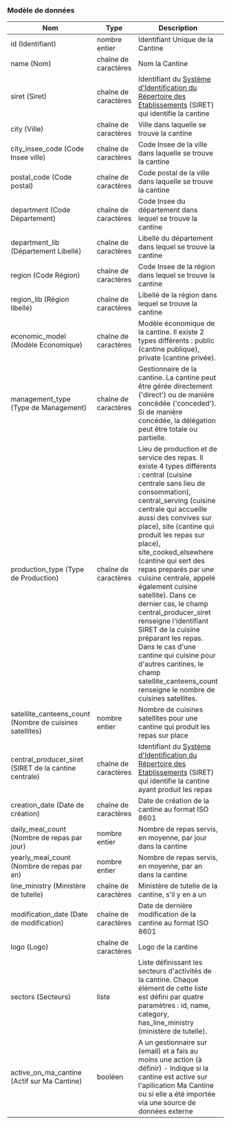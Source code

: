 
### Modèle de données

|Nom|Type|Description|Exemple|Propriétés|
|-|-|-|-|-|
|id (Identifiant)|nombre entier|Identifiant Unique de la Cantine|71331||
|name (Nom)|chaîne de caractères|Nom la Cantine|Restaurant Scolaire de Marigny-le-Lozon||
|siret (Siret)|chaîne de caractères|Identifiant du [Système d'Identification du Répertoire des Etablissements](https://fr.wikipedia.org/wiki/Syst%C3%A8me_d%27identification_du_r%C3%A9pertoire_des_%C3%A9tablissements) (SIRET) qui identifie la cantine|20005822000092||
|city (Ville)|chaîne de caractères|Ville dans laquelle se trouve la cantine|Marigny-Le-Lozon||
|city_insee_code (Code Insee ville)|chaîne de caractères|Code Insee de la ville dans laquelle se trouve la cantine|50292||
|postal_code (Code postal)|chaîne de caractères|Code postal de la ville dans laquelle se trouve la cantine|50570||
|department (Code Département)|chaîne de caractères|Code Insee du département dans lequel se trouve la cantine|29||
|department_lib (Département Libellé)|chaîne de caractères|Libellé du département dans lequel se trouve la cantine|Finistère||
|region (Code Région)|chaîne de caractères|Code Insee de la région dans lequel se trouve la cantine|53||
|region_lib (Région libellé)|chaîne de caractères|Libellé de la région dans lequel se trouve la cantine|Bretagne||
|economic_model (Modèle Economique)|chaîne de caractères|Modèle économique de la cantine. Il existe 2 types différents : public (cantine publique), private (cantine privée).|public||
|management_type (Type de Management)|chaîne de caractères|Gestionnaire de la cantine. La cantine peut être gérée directement ('direct') ou de manière concédée ('conceded'). Si de manière concédée, la délégation peut être totale ou partielle.|conceded||
|production_type (Type de Production)|chaîne de caractères|Lieu de production et de service des repas. Il existe 4 types différents : central (cuisine centrale sans lieu de consommation), central_serving (cuisine centrale qui accueille aussi des convives sur place), site (cantine qui produit les repas sur place), site_cooked_elsewhere (cantine qui sert des repas preparés par une cuisine centrale, appelé également cuisine satellite). Dans ce dernier cas, le champ central_producer_siret renseigne l'identifiant SIRET de la cuisine préparant les repas. Dans le cas d'une cantine qui cuisine pour d'autres cantines, le champ satellite_canteens_count renseigne le nombre de cuisines satellites.|central||
|satellite_canteens_count (Nombre de cuisines satellites)|nombre entier|Nombre de cuisines satellites pour une cantine qui produit les repas sur place|0||
|central_producer_siret (SIRET de la cantine centrale)|chaîne de caractères|Identifiant du [Système d'Identification du Répertoire des Etablissements](https://fr.wikipedia.org/wiki/Syst%C3%A8me_d%27identification_du_r%C3%A9pertoire_des_%C3%A9tablissements) (SIRET) qui identifie la cantine ayant produit les repas|||
|creation_date (Date de création)|chaîne de caractères|Date de création de la cantine au format ISO 8601|2018-01-01||
|daily_meal_count (Nombre de repas par jour)|nombre entier|Nombre de repas servis, en moyenne, par jour dans la cantine|100||
|yearly_meal_count (Nombre de repas par an)|nombre entier|Nombre de repas servis, en moyenne, par an dans la cantine|20000||
|line_ministry (Ministère de tutelle)|chaîne de caractères|Ministère de tutelle de la cantine, s'il y en a un|Ministère de l'Education Nationale||
|modification_date (Date de modification)|chaîne de caractères|Date de dernière modification de la cantine au format ISO 8601|2018-01-01||
|logo (Logo)|chaîne de caractères|Logo de la cantine|https://www.mangerlocal.fr/static/img/logo.png||
|sectors (Secteurs)|liste|Liste définissant les secteurs d'activités de la cantine. Chaque élément de cette liste est défini par quatre paramètres :  id, name, category, has_line_ministry (ministère de tutelle).|["{'id': 12, 'name': 'Ecole primaire (maternelle et élémentaire)', 'category': 'education', 'has_line_ministry': false}"]||
|active_on_ma_cantine (Actif sur Ma Cantine)|booléen|A un gestionnaire sur (email) et a fais au moins une action (à définir) - Indique si la cantine est active sur l'apllication Ma Cantine ou si elle a été importée via une source de données externe|true||

